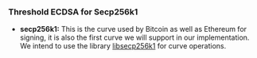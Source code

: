 
### Threshold ECDSA for Secp256k1

 - **secp256k1:** This is the curve used by Bitcoin as well as Ethereum for signing, it is also the first curve we will support in our implementation. We intend to use the library [libsecp256k1](https://github.com/paritytech/libsecp256k1) for curve operations.